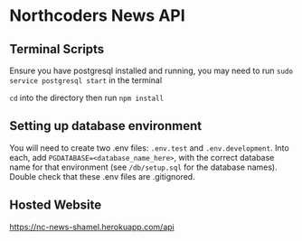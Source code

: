 # Northcoders News API

## Terminal Scripts

Ensure you have postgresql installed and running, you may need to run `sudo service postgresql start` in the terminal

`cd` into the directory then run `npm install`

## Setting up database environment

You will need to create two .env files: `.env.test` and `.env.development`. Into each, add `PGDATABASE=<database_name_here>`, with the correct database name for that environment (see `/db/setup.sql` for the database names). Double check that these .env files are .gitignored.


## Hosted Website
https://nc-news-shamel.herokuapp.com/api
